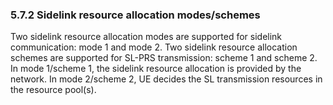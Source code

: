 ### 5.7.2 Sidelink resource allocation modes/schemes

Two sidelink resource allocation modes are supported for sidelink
communication: mode 1 and mode 2. Two sidelink resource allocation
schemes are supported for SL-PRS transmission: scheme 1 and scheme 2. In
mode 1/scheme 1, the sidelink resource allocation is provided by the
network. In mode 2/scheme 2, UE decides the SL transmission resources in
the resource pool(s).